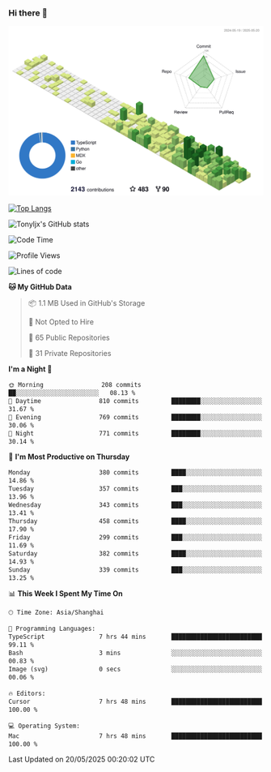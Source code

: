 ### Hi there 👋

![](./profile-3d-contrib/profile-green-animate.svg)

 

[![Top Langs](https://github-readme-stats.vercel.app/api/top-langs/?username=tonyljx)](https://github.com/anuraghazra/github-readme-stats)

![Tonyljx's GitHub stats](https://github-readme-stats.vercel.app/api?username=tonyljx&theme=default&show_icons=true)

 

<!--START_SECTION:waka-->
![Code Time](http://img.shields.io/badge/Code%20Time-1%2C316%20hrs%203%20mins-blue)

![Profile Views](http://img.shields.io/badge/Profile%20Views-6-blue)

![Lines of code](https://img.shields.io/badge/From%20Hello%20World%20I%27ve%20Written-1.3%20million%20lines%20of%20code-blue)

**🐱 My GitHub Data** 

> 📦 1.1 MB Used in GitHub's Storage 
 > 
> 🚫 Not Opted to Hire
 > 
> 📜 65 Public Repositories 
 > 
> 🔑 31 Private Repositories 
 > 
**I'm a Night 🦉** 

```text
🌞 Morning                208 commits         ██░░░░░░░░░░░░░░░░░░░░░░░   08.13 % 
🌆 Daytime                810 commits         ████████░░░░░░░░░░░░░░░░░   31.67 % 
🌃 Evening                769 commits         ████████░░░░░░░░░░░░░░░░░   30.06 % 
🌙 Night                  771 commits         ████████░░░░░░░░░░░░░░░░░   30.14 % 
```
📅 **I'm Most Productive on Thursday** 

```text
Monday                   380 commits         ████░░░░░░░░░░░░░░░░░░░░░   14.86 % 
Tuesday                  357 commits         ███░░░░░░░░░░░░░░░░░░░░░░   13.96 % 
Wednesday                343 commits         ███░░░░░░░░░░░░░░░░░░░░░░   13.41 % 
Thursday                 458 commits         ████░░░░░░░░░░░░░░░░░░░░░   17.90 % 
Friday                   299 commits         ███░░░░░░░░░░░░░░░░░░░░░░   11.69 % 
Saturday                 382 commits         ████░░░░░░░░░░░░░░░░░░░░░   14.93 % 
Sunday                   339 commits         ███░░░░░░░░░░░░░░░░░░░░░░   13.25 % 
```


📊 **This Week I Spent My Time On** 

```text
🕑︎ Time Zone: Asia/Shanghai

💬 Programming Languages: 
TypeScript               7 hrs 44 mins       █████████████████████████   99.11 % 
Bash                     3 mins              ░░░░░░░░░░░░░░░░░░░░░░░░░   00.83 % 
Image (svg)              0 secs              ░░░░░░░░░░░░░░░░░░░░░░░░░   00.06 % 

🔥 Editors: 
Cursor                   7 hrs 48 mins       █████████████████████████   100.00 % 

💻 Operating System: 
Mac                      7 hrs 48 mins       █████████████████████████   100.00 % 
```


 Last Updated on 20/05/2025 00:20:02 UTC
<!--END_SECTION:waka-->
